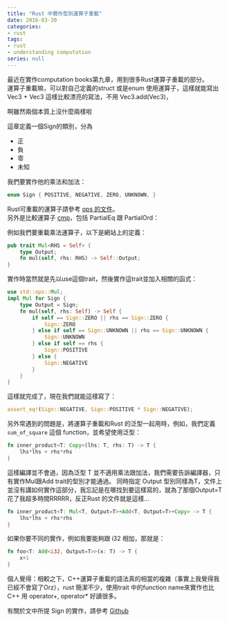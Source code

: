 ```yaml
---
title: "Rust 中實作型別運算子重載"
date: 2016-03-30
categories:
- rust
tags:
- rust
- understanding computation
series: null
---
```


最近在實作computation books第九章，用到很多Rust運算子重載的部分。  
運算子重載嘛，可以對自己定義的struct 或是enum 使用運算子，這樣就能寫出 Vec3 + Vec3 這樣比較漂亮的寫法，不用 Vec3.add(Vec3)，
<!--more-->
啊雖然兩個本質上沒什麼兩樣啦  

這章定義一個Sign的類別，分為
* 正
* 負
* 零
* 未知

我們要實作他的乘法和加法：  
```rust
enum Sign { POSITIVE, NEGATIVE, ZERO, UNKNOWN, }
```
Rust可重載的運算子請參考 [ops 的文件](https://doc.rust-lang.org/std/ops/index.html)。  
另外是比較運算子 [cmp](https://doc.rust-lang.org/std/cmp)，包括 PartialEq 跟 PartialOrd：  

例如我們要重載乘法運算子，以下是網站上的定義：  
```rust
pub trait Mul<RHS = Self> {
    type Output;
    fn mul(self, rhs: RHS) -> Self::Output;
}
```
實作時當然就是先以use這個trait，然後實作這trait並加入相關的函式：
```rust
use std::ops::Mul;
impl Mul for Sign {
    type Output = Sign;
    fn mul(self, rhs: Self) -> Self {
        if self == Sign::ZERO || rhs == Sign::ZERO {
            Sign::ZERO
        } else if self == Sign::UNKNOWN || rhs == Sign::UNKNOWN {
            Sign::UNKNOWN
        } else if self == rhs {
            Sign::POSITIVE
        } else {
            Sign::NEGATIVE
        }
    }
}
```
這樣就完成了，現在我們就能這樣寫了：  
```rust
assert_eq!(Sign::NEGATIVE, Sign::POSITIVE * Sign::NEGATIVE);
```

另外常遇到的問題是，將運算子重載和Rust 的泛型一起用時，例如，我們定義 `sum_of_square` 這個 function，並希望使用泛型：  
```rust
fn inner_product<T: Copy>(lhs: T, rhs: T) -> T {
    lhs*lhs + rhs*rhs
}
```
這樣編譯並不會過，因為泛型 T 並不適用乘法跟加法，我們需要告訴編譯器，只有實作Mul跟Add trait的型別才能通過。
同時指定 Output 型別同樣為T，文件上並沒有講如何實作這部分，我忘記是在哪找到要這樣寫的，就為了那個Output=T花了我超多時間RRRRR，反正Rust 的文件就是這樣…  
```rust
fn inner_product<T: Mul<T, Output=T>+Add<T, Output=T>+Copy> -> T {
    lhs*lhs + rhs*rhs
}
```
如果你要不同的實作，例如我要能夠跟 i32 相加，那就是：  
```rust
fn foo<T: Add<i32, Output=T>>(x: T) -> T {
    x+1
}
```
個人覺得：相較之下，C++運算子重載的語法真的相當的複雜（事實上我覺得我已經不會寫了Orz），rust 簡潔不少，使用trait 中的function name來實作也比C++ 用 operator+, operator* 好讀很多。  

有關於文中所提 Sign 的實作，請參考 [Github](https://github.com/yodalee/computationbook-rust/tree/master/src/programming_in_toyland/signs)  